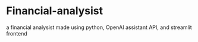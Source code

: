 # Financial-analysist
 a financial analysist made using python, OpenAI assistant API, and streamlit frontend
